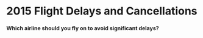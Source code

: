 # 2015 Flight Delays and Cancellations
#### Which airline should you fly on to avoid significant delays?
